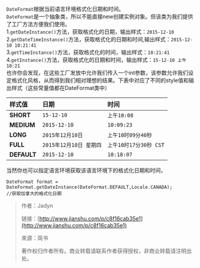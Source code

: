 `DateFormat`根据当前语言环境格式化日期和时间。  
`DateFormat`是一个抽象类，所以不能直接new创建实例对象。但该类为我们提供了工厂方法方便我们使用。  
1.`getDateInstance()`方法，获取格式化的日期，输出样式：`2015-12-10`  
2.`getDateTimeInstance()`方法，获取格式化的日期和时间,输出样式：`2015-12-10 10:21:41`  
3.`getTimeInstance()`方法，获取格式化的时间，输出样式：`10:21:41`  
4.`getInstance()`方法，获取格式化的日期和时间，输出样式：`15-12-10 上午10:21`  
也许你会发现，在这些工厂发放中允许我们传入一个int参数，该参数允许我们设定格式化风格，从而得到我们相对理想的结果。下表中对应了不同的style值和输出样式（这些常量值都在DateFormat类中）

| 样式值 | 日期 | 时间 |
| :--- | :--- | :--- |
| **SHORT** | `15-12-10` | `上午10:08` |
| **MEDIUM** | `2015-12-10` | `10:09:23` |
| **LONG** | `2015年12月10日` | `上午10时09分40秒` |
| **FULL** | `2015年12月10日 星期四` | `上午10时17分30秒 CST` |
| **DEFAULT** | `2015-12-10` | `10:18:07` |

当然你也可以指定语言环境获取该语言环境下的格式化日期和时间，

```
DateFormat format = DateFormat.getDateInstance(DateFormat.DEFAULT,Locale.CANADA);
//获取加拿大的格式化日期
```



> 作者：Jadyn
>
> 链接：[http://www.jianshu.com/p/c8f16cab35e1](http://www.jianshu.com/p/c8f16cab35e1)
>
> 來源：简书
>
> 著作权归作者所有。商业转载请联系作者获得授权，非商业转载请注明出处。



